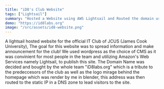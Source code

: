 ```yaml
---
title: "iD8's Club Website"
tags: ["Lightsail"]
summary: "Hosted a Website using AWS Lightsail and Routed the domain using Route 53 for the IT Club @JCUS"
demo: "https://id8labs.org"
image: "/src/assets/id8-website.png"
---
```


A lightsail hosted website for the official IT Club of JCUS (James Cook University), The goal for this website was to spread information and make announcement for the club! We used wordpress as the choice of CMS as it was convinient for most people in the team and utilizing Amazon's Web Services namely Lightsail, to publish this site. The Domain Name was decided and bought by the whole team "iD8labs.org" which is a tribute to the predeccesors of the club as well as the logo mirage behind the homepage which was render by me in blender, this address was then routed to the static IP in a DNS zone to lead visitors to the site.

